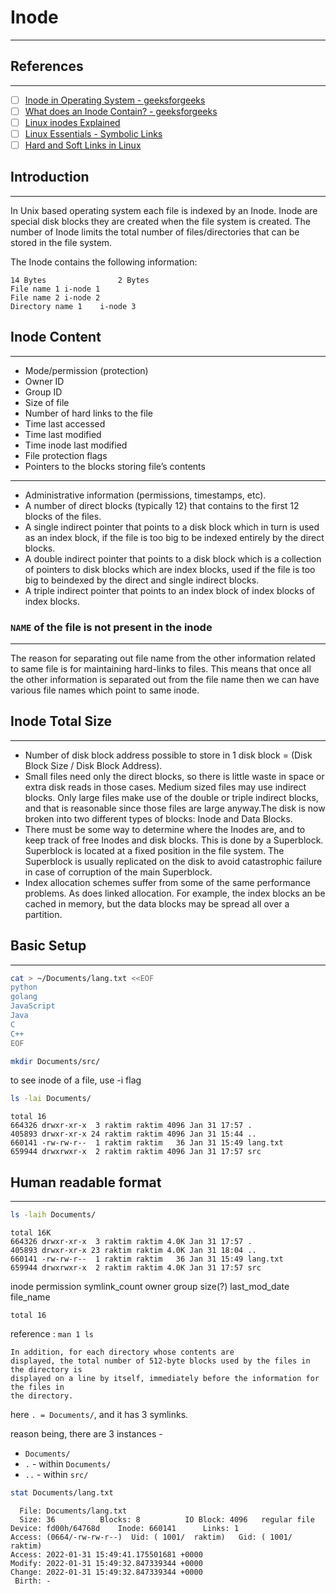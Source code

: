 # Inode
---

## References
---
- [ ] [Inode in Operating System - geeksforgeeks](https://www.geeksforgeeks.org/inode-in-operating-system/)
- [ ] [What does an Inode Contain? - geeksforgeeks](https://practice.geeksforgeeks.org/problems/what-does-an-inode-contain)
- [ ] [Linux inodes Explained](https://www.youtube.com/watch?v=6KjMlm8hhFA)
- [ ] [Linux Essentials - Symbolic Links](https://www.youtube.com/watch?v=zfSa-PEU3h4)
- [ ] [Hard and Soft Links in Linux](https://www.youtube.com/watch?v=kYonC93SvpE)

## Introduction
---
In Unix based operating system each file is indexed by an Inode. Inode are special disk blocks they are created when the file system is created. The number of Inode limits the total number of files/directories that can be stored in the file system. 

The Inode contains the following information: 
```
14 Bytes            	2 Bytes
File name 1	i-node 1
File name 2	i-node 2
Directory name 1	i-node 3
```
## Inode Content
---
- Mode/permission (protection)
- Owner ID
- Group ID
- Size of file
- Number of hard links to the file
- Time last accessed
- Time last modified
- Time inode last modified
- File protection flags
- Pointers to the blocks storing file’s contents
---
- Administrative information (permissions, timestamps, etc).
- A number of direct blocks (typically 12) that contains to the first 12 blocks of the files.
- A single indirect pointer that points to a disk block which in turn is used as an index block, if the file is too big to be indexed entirely by the direct blocks.
- A double indirect pointer that points to a disk block which is a collection of pointers to disk blocks which are index blocks, used if the file is too big to beindexed by the direct and single indirect blocks.
- A triple indirect pointer that points to an index block of index blocks of index blocks.

### `NAME` of the file is not present in the inode
---
The reason for separating out file name from the other information related to same file is for maintaining hard-links to files. This means that once all the other information is separated out from the file name then we can have various file names which point to same inode.

## Inode Total Size
---
- Number of disk block address possible to store in 1 disk block = (Disk Block Size / Disk Block Address).
- Small files need only the direct blocks, so there is little waste in space or extra disk reads in those cases. Medium sized files may use indirect blocks. Only large files make use of the double or triple indirect blocks, and that is reasonable since those files are large anyway.The disk is now broken into two different types of blocks: Inode and Data Blocks.
- There must be some way to determine where the Inodes are, and to keep track of free Inodes and disk blocks. This is done by a Superblock. Superblock is located at a fixed position in the file system. The Superblock is usually replicated on the disk to avoid catastrophic failure in case of corruption of the main Superblock.
- Index allocation schemes suffer from some of the same performance problems. As does linked allocation. For example, the index blocks an be cached in memory, but the data blocks may be spread all over a partition.

## Basic Setup
---
```bash
cat > ~/Documents/lang.txt <<EOF
python
golang
JavaScript
Java
C
C++
EOF
```
```bash
mkdir Documents/src/
```
to see inode of a file, use -i flag
```bash
ls -lai Documents/
```
```
total 16
664326 drwxr-xr-x  3 raktim raktim 4096 Jan 31 17:57 .
405893 drwxr-xr-x 24 raktim raktim 4096 Jan 31 15:44 ..
660141 -rw-rw-r--  1 raktim raktim   36 Jan 31 15:49 lang.txt
659944 drwxrwxr-x  2 raktim raktim 4096 Jan 31 17:57 src
```

## Human readable format
---
```bash
ls -laih Documents/
```
```
total 16K
664326 drwxr-xr-x  3 raktim raktim 4.0K Jan 31 17:57 .
405893 drwxr-xr-x 23 raktim raktim 4.0K Jan 31 18:04 ..
660141 -rw-rw-r--  1 raktim raktim   36 Jan 31 15:49 lang.txt
659944 drwxrwxr-x  2 raktim raktim 4.0K Jan 31 17:57 src
```
inode permission symlink_count owner group size(?) last_mod_date file_name

`total 16`

reference : `man 1 ls`
```
In addition, for each directory whose contents are
displayed, the total number of 512-byte blocks used by the files in the directory is
displayed on a line by itself, immediately before the information for the files in
the directory.
```
here `. = Documents/`, and it has 3 symlinks.

reason being, there are 3 instances - 
- `Documents/`
- `.`  - within `Documents/`
- `..` - within `src/`

```bash
stat Documents/lang.txt
```
```
  File: Documents/lang.txt
  Size: 36        	Blocks: 8          IO Block: 4096   regular file
Device: fd00h/64768d	Inode: 660141      Links: 1
Access: (0664/-rw-rw-r--)  Uid: ( 1001/  raktim)   Gid: ( 1001/  raktim)
Access: 2022-01-31 15:49:41.175501681 +0000
Modify: 2022-01-31 15:49:32.847339344 +0000
Change: 2022-01-31 15:49:32.847339344 +0000
 Birth: -
```
